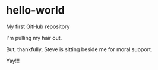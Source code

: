 # hello-world
My first GitHub repository

I'm pulling my hair out.

But, thankfully, Steve is sitting beside me for moral support.

Yay!!!
